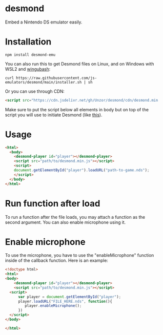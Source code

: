 # desmond
Embed a Nintendo DS emulator easily.

# Installation
```
npm install desmond-emu
```

You can also run this to get Desmond files on Linux, and on Windows with WSL2 and [wingubash](https://npmjs.com/package/wingubash):
```
curl https://raw.githubusercontent.com/js-emulators/desmond/main/installer.sh | sh
```

Or you can use through CDN:
```html
<script src="https://cdn.jsdelivr.net/gh/Unzor/desmond/cdn/desmond.min.js"></script>
```
Make sure to put the script below all elements in body but on top of the script you will use to initiate Desmond (like [this](#usage)).
# Usage
```html
<html>
  <body>
    <desmond-player id="player"></desmond-player>
    <script src="path/to/desmond.min.js"></script>
    <script>
    document.getElementById("player").loadURL("path-to-game.nds");
    </script>
  </body>
</html>
```
# Run function after load
To run a function after the file loads, you may attach a function as the second argument. You can also enable microphone using it.

# Enable microphone
To use the microphone, you have to use the "enableMicrophone" function inside of the callback function.
Here is an example:
```html
<!doctype html>
<html>
<body>
    <desmond-player id="player"></desmond-player>
    <script src="path/to/desmond.min.js"></script>
  <script>
      var player = document.getElementById("player");
      player.loadURL("FILE_HERE.nds", function(){
         player.enableMicrophone();
      })
  </script>
</body>

</html>
```
